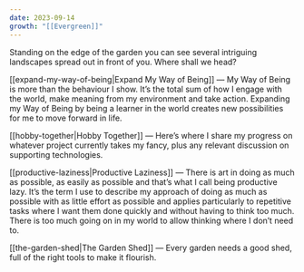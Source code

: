```yaml
---
date: 2023-09-14
growth: "[[Evergreen]]"
---
```

Standing on the edge of the garden you can see several intriguing landscapes spread out in front of you. Where shall we head?

[[expand-my-way-of-being|Expand My Way of Being]] — My Way of Being is more than the behaviour I show. It’s the total sum of how I engage with the world, make meaning from my environment and take action. Expanding my Way of Being by being a learner in the world creates new possibilities for me to move forward in life.

[[hobby-together|Hobby Together]] — Here’s where I share my progress on whatever project currently takes my fancy, plus any relevant discussion on supporting technologies.

[[productive-laziness|Productive Laziness]] — There is art in doing as much as possible, as easily as possible and that’s what I call being productive lazy. It’s the term I use to describe my approach of doing as much as possible with as little effort as possible and applies particularly to repetitive tasks where I want them done quickly and without having to think too much. There is too much going on in my world to allow thinking where I don’t need to.

[[the-garden-shed|The Garden Shed]] — Every garden needs a good shed, full of the right tools to make it flourish.